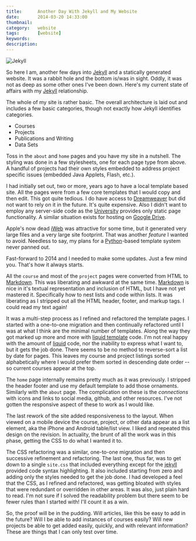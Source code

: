 ```yaml
---
title: 		Another Day With Jekyll and My Website
date: 		2014-03-20 14:33:00
thumbnail:
category:	website
tags: 		[website]
keywords:
description:
---
```

![Jekyll](http://jekyllrb.com/img/logo-2x.png)

So here I am, another few days into [Jekyll][1] and a statically
generated website. It was a rabbit hole and the bottom is/was in sight.
Oddly, it was not as deep as some other ones I've been down. Here's my
current state of affairs with my [Jekyll][1] relationship.


The whole of my site is rather basic. The overall architecture is laid
out and includes a few basic categories, though not exactly how Jekyll
identifies categories.

* Courses
* Projects
* Publications and Writing
* Data Sets

Toss in the `about` and `home` pages and you have my site in a nutshell.
The styling was done in a few stylesheets, one for each page type from
above. A handful of projects had their own styles embedded to address
project specific issues (embedded Java Applets, Flash, etc.).

I had initially set out, two or more, years ago to have a local template
based site. All the pages were from a few core templates that I would
copy and then edit. This got quite tedious. I do have access to
[Dreamweaver][4] but did not want to rely on it in the future. It's
quite expensive. Also I didn't want to employ any server-side code as
the [University][3] provides only static page functionality. A similar
situation exists for hosting on [Google Drive][2].

Apple's now dead [iWeb][5] was attractive for some time, but it
generated very large files and a very large site footprint. That was
another *feature* I wanted to avoid. Needless to say, my plans for a
[Python][6]-based template system never panned out.

Fast-forward to 2014 and I needed to make some updates. Just a few mind
you. That's how it always starts.

All the `course` and most of the `project` pages were converted from
HTML to [Markdown][6]. This was liberating and awkward at the same time.
[Markdown][6] is nice in it's textual representation and inclusion of
HTML, but I have not yet mastered it. Specifically how to nest lists and
code within lists. It was liberating as I stripped out all the HTML
header, footer, and markup tags. I could read my text again!

It was a multi-step process as I refined and refactored the template
pages.  I started with a one-to-one migration and then continually
refactored until I was at what I think are the minimal number of
templates. Along the way they got marked up more and more with [liquid template][7]
code. I'm not real happy with the amount of [liquid][7]
code, nor the inability to express what I want to, but it gets the job
done. There seems to be no method to reverse-sort a list by date for
pages. This leaves my course and project listings sorted alphabetically
where I would prefer them sorted in descending date order -- so current
courses appear at the top.

The `home` page internally remains pretty much as it was previously.  I
stripped the header footer and use my default template to add those
ornaments. Similarly with the `about` page. The complication on these is
the *connections* with icons and links to social media, github, and
other resources. I've not gotten the responsive aspect of these to work
as I would like.

The last rework of the site added responsiveness to the layout. When
viewed on a mobile device the course, project, or other data appear as a
list element, aka the iPhone and Android table/list view. I liked and
repeated this design on the revision. In actuality, the brunt of all
the work was in this phase, getting the CSS to do what I wanted it to.

The CSS refactoring was a similar, one-to-one migration and then
successive refinement and refactoring. The last one, thus far, was to
get down to a single `site.css` that included everything except for the
[jekyll][1] provided code syntax highlighting. It also included starting
from zero and adding only the styles needed to get the job done. I had
developed a feel that the CSS, as I refined and refactored, was getting
bloated with styles that were redundant or overridden in other areas. It
was also, just plain hard to read. I'm not sure if I solved the
readability problem but there seem to be fewer rules than I started
with! I'll count it as a win.

So, the proof will be in the pudding. Will articles, like this be easy
to add in the future? Will I be able to add instances of courses easily?
Will new projects be able to get added easily, quickly, and with
relevant information? These are things that I can only test over time.

  [1]: http://jekyllrb.com
  [2]: https://developers.google.com/drive/web/publish-site
  [3]: http://usm.maine.edu
  [4]: http://adobe.com/
  [5]: https://www.apple.com/support/iweb/
  [6]: http://daringfireball.net/projects/markdown/
  [7]: http://liquidmarkup.org
